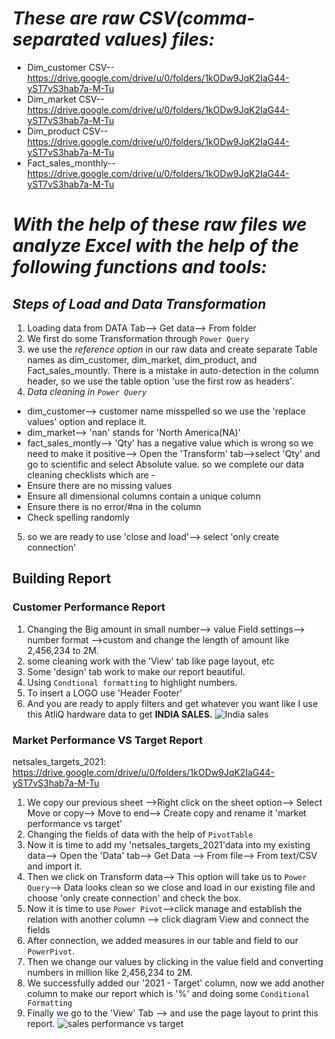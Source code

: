 # *These are raw CSV(comma-separated values) files:*
* Dim_customer CSV--https://drive.google.com/drive/u/0/folders/1kODw9JqK2IaG44-yST7vS3hab7a-M-Tu
* Dim_market CSV--https://drive.google.com/drive/u/0/folders/1kODw9JqK2IaG44-yST7vS3hab7a-M-Tu
* Dim_product CSV--https://drive.google.com/drive/u/0/folders/1kODw9JqK2IaG44-yST7vS3hab7a-M-Tu
* Fact_sales_monthly--https://drive.google.com/drive/u/0/folders/1kODw9JqK2IaG44-yST7vS3hab7a-M-Tu

# *With the help of these raw files we analyze Excel with the help of the following functions and tools:*


## *Steps of Load and Data Transformation*
1. Loading data from DATA Tab--> Get data--> From folder
2. We first do some Transformation through `Power Query`
3. we use the *reference option* in our raw data and create separate Table names as dim_customer, dim_market, dim_product, and Fact_sales_mountly. There is a mistake in auto-detection in the column header, so we use the table option 'use the first row as headers'.
4. *Data cleaning in `Power Query`*
* dim_customer--> customer name misspelled so we use the 'replace values' option and replace it.
* dim_market--> 'nan' stands for 'North America(NA)'
* fact_sales_montly--> 'Qty' has a negative value which is wrong so we need to make it positive--> Open the 'Transform' tab-->select 'Qty' and go to scientific and select Absolute value.
so we complete our data cleaning checklists which are -
* Ensure there are no missing values
* Ensure all dimensional columns contain a unique column
* Ensure there is no error/#na in the column
* Check spelling randomly
5. so we are ready to use 'close and load'--> select 'only create connection'

## Building Report 
### Customer Performance Report
1. Changing the Big amount in small number--> value Field settings--> number format -->custom and change the length of amount like 2,456,234 to 2M.
2. some cleaning work with the 'View' tab like page layout, etc
3. Some 'design' tab work to make our report beautiful.
4. Using `Condtional formatting` to highlight numbers.
5. To insert a LOGO use 'Header Footer'
6. And you are ready to apply filters and get whatever you want like I use this AtliQ hardware data to get **INDIA SALES.** 
![India sales](https://github.com/hamant-jagwan/Excel_analysis/assets/117731315/4c7bb4a1-cb93-4061-befa-57d54f51f93a)

### Market Performance VS Target Report
netsales_targets_2021: https://drive.google.com/drive/u/0/folders/1kODw9JqK2IaG44-yST7vS3hab7a-M-Tu
1. We copy our previous sheet -->Right click on the sheet option--> Select Move or copy--> Move to end--> Create copy and rename it 'market performance vs target'
2. Changing the fields of data with the help of `PivotTable`
3. Now it is time to add my 'netsales_targets_2021'data into my existing data--> Open the 'Data' tab--> Get Data --> From file--> From text/CSV and import it.
4. Then we click on Transform data--> This option will take us to `Power Query`--> Data looks clean so we close and load in our existing file and choose 'only create connection' and check the box.
5. Now it is time to use `Power Pivot`-->click manage and establish the relation with another column --> click diagram View and connect the fields
6. After connection, we added measures in our table and field to our `PowerPivot`.
7. Then we change our values by clicking in the value field and converting numbers in million like 2,456,234 to 2M.
8. We successfully added our '2021 - Target' column, now we add another column to make our report which is '%' and doing some `Conditional Formatting ` 
9. Finally we go to the 'View' Tab -->  and use the page layout to print this report.
![sales performance vs target](https://github.com/hamant-jagwan/Excel_analysis/assets/117731315/8b54eff6-19eb-4404-92da-368c6cfbeec4)


